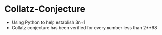 # Collatz-Conjecture
- Using Python to help establish 3n+1
- Collatz conjecture has been verified for every number less than 2**68
